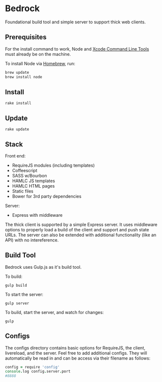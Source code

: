 Bedrock
======

Foundational build tool and simple server to support thick web clients.

Prerequisites
---
For the install command to work, Node and
[Xcode Command Line Tools](http://stackoverflow.com/questions/9329243/xcode-4-4-command-line-tools)
must already be on the machine.

To install Node via [Homebrew](http://brew.sh/), run:
```sh
brew update
brew install node
```

Install
---
```shell
rake install
```

Update
---
```shell
rake update
```

Stack
---
Front end:
* RequireJS modules (including templates)
* Coffeescript
* SASS w/Bourbon
* HAMLC JS templates
* HAMLC HTML pages
* Static files
* Bower for 3rd party dependencies

Server:
* Express with middleware

The thick client is supported by a simple Express server. It uses middleware
options to properly load a build of the client and support and push state URLs.
The server can also be extended with additional functionality (like an API) with
no intereference.

Build Tool
---
Bedrock uses Gulp.js as it's build tool.

To build:
```shell
gulp build
```

To start the server:
```shell
gulp server
```

To build, start the server, and watch for changes:
```shell
gulp
```

Configs
---
The configs directory contains basic options for RequireJS, the client,
livereload, and the server. Feel free to add additional configs. They will
automatically be read in and can be access via their filename as follows:

```coffee
config = require 'config'
console.log config.server.port
#8888
```
